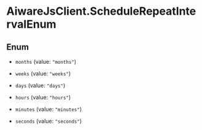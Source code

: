 # AiwareJsClient.ScheduleRepeatIntervalEnum

## Enum


* `months` (value: `"months"`)

* `weeks` (value: `"weeks"`)

* `days` (value: `"days"`)

* `hours` (value: `"hours"`)

* `minutes` (value: `"minutes"`)

* `seconds` (value: `"seconds"`)


